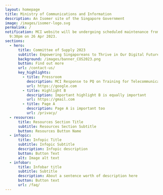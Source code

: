 ```yaml
---
layout: homepage
title: Ministry of Communications and Information
description: An Isomer site of the Singapore Government
image: /images/isomer-logo.svg
permalink: /
notification: MCI website will be undergoing scheduled maintenance from 8pm to
  9:30pm on 26 Apr 2023.
sections:
  - hero:
      title: Committee of Supply 2023
      subtitle: Empowering Singaporeans to Thrive in Our Digital Future
      background: /images/banner_COS2023.png
      button: Find out more
      url: /contact-us/
      key_highlights:
        - title: Pressroom
          description: MCI Response to PQ on Training for Telecommunications Staff
          url: https://google.com
        - title: Highlight B
          description: Important highlight B is equally important
          url: https://gmail.com
        - title: Page A
          description: Page A is important too
          url: /privacy/
  - resources:
      title: Resources Section Title
      subtitle: Resources Section Subtitle
      button: Resources Button Name
  - infopic:
      title: Infopic Title
      subtitle: Infopic Subtitle
      description: Infopic description
      button: Button Text
      alt: Image alt text
  - infobar:
      title: Infobar title
      subtitle: Subtitle
      description: About a sentence worth of description here
      button: Button text
      url: /faq/
---
```



